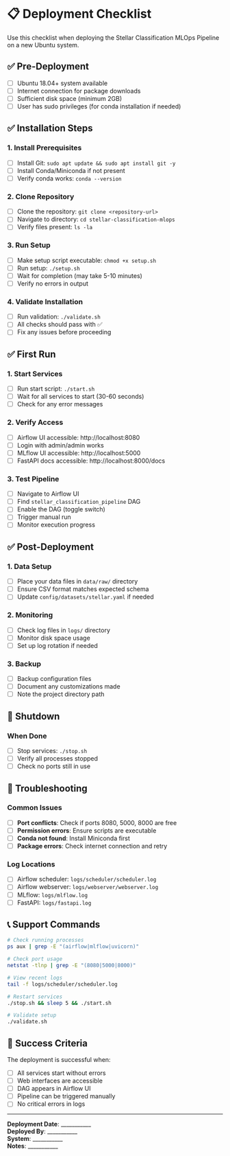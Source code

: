 # 📋 Deployment Checklist

Use this checklist when deploying the Stellar Classification MLOps Pipeline on a new Ubuntu system.

## ✅ Pre-Deployment

- [ ] Ubuntu 18.04+ system available
- [ ] Internet connection for package downloads
- [ ] Sufficient disk space (minimum 2GB)
- [ ] User has sudo privileges (for conda installation if needed)

## ✅ Installation Steps

### 1. Install Prerequisites
- [ ] Install Git: `sudo apt update && sudo apt install git -y`
- [ ] Install Conda/Miniconda if not present
- [ ] Verify conda works: `conda --version`

### 2. Clone Repository
- [ ] Clone the repository: `git clone <repository-url>`
- [ ] Navigate to directory: `cd stellar-classification-mlops`
- [ ] Verify files present: `ls -la`

### 3. Run Setup
- [ ] Make setup script executable: `chmod +x setup.sh`
- [ ] Run setup: `./setup.sh`
- [ ] Wait for completion (may take 5-10 minutes)
- [ ] Verify no errors in output

### 4. Validate Installation
- [ ] Run validation: `./validate.sh`
- [ ] All checks should pass with ✅
- [ ] Fix any issues before proceeding

## ✅ First Run

### 1. Start Services
- [ ] Run start script: `./start.sh`
- [ ] Wait for all services to start (30-60 seconds)
- [ ] Check for any error messages

### 2. Verify Access
- [ ] Airflow UI accessible: http://localhost:8080
- [ ] Login with admin/admin works
- [ ] MLflow UI accessible: http://localhost:5000
- [ ] FastAPI docs accessible: http://localhost:8000/docs

### 3. Test Pipeline
- [ ] Navigate to Airflow UI
- [ ] Find `stellar_classification_pipeline` DAG
- [ ] Enable the DAG (toggle switch)
- [ ] Trigger manual run
- [ ] Monitor execution progress

## ✅ Post-Deployment

### 1. Data Setup
- [ ] Place your data files in `data/raw/` directory
- [ ] Ensure CSV format matches expected schema
- [ ] Update `config/datasets/stellar.yaml` if needed

### 2. Monitoring
- [ ] Check log files in `logs/` directory
- [ ] Monitor disk space usage
- [ ] Set up log rotation if needed

### 3. Backup
- [ ] Backup configuration files
- [ ] Document any customizations made
- [ ] Note the project directory path

## 🛑 Shutdown

### When Done
- [ ] Stop services: `./stop.sh`
- [ ] Verify all processes stopped
- [ ] Check no ports still in use

## 🔧 Troubleshooting

### Common Issues
- [ ] **Port conflicts**: Check if ports 8080, 5000, 8000 are free
- [ ] **Permission errors**: Ensure scripts are executable
- [ ] **Conda not found**: Install Miniconda first
- [ ] **Package errors**: Check internet connection and retry

### Log Locations
- [ ] Airflow scheduler: `logs/scheduler/scheduler.log`
- [ ] Airflow webserver: `logs/webserver/webserver.log`
- [ ] MLflow: `logs/mlflow.log`
- [ ] FastAPI: `logs/fastapi.log`

## 📞 Support Commands

```bash
# Check running processes
ps aux | grep -E "(airflow|mlflow|uvicorn)"

# Check port usage
netstat -tlnp | grep -E "(8080|5000|8000)"

# View recent logs
tail -f logs/scheduler/scheduler.log

# Restart services
./stop.sh && sleep 5 && ./start.sh

# Validate setup
./validate.sh
```

## 🎯 Success Criteria

The deployment is successful when:
- [ ] All services start without errors
- [ ] Web interfaces are accessible
- [ ] DAG appears in Airflow UI
- [ ] Pipeline can be triggered manually
- [ ] No critical errors in logs

---

**Deployment Date**: ___________  
**Deployed By**: ___________  
**System**: ___________  
**Notes**: ___________